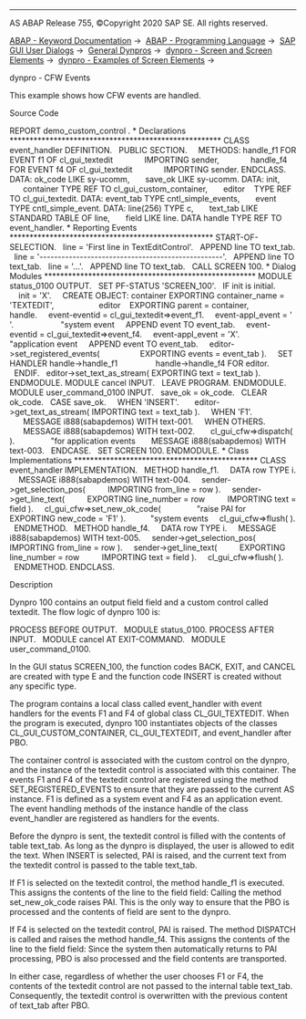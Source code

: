   

* * *

AS ABAP Release 755, ©Copyright 2020 SAP SE. All rights reserved.

[ABAP - Keyword Documentation](javascript:call_link\('abenabap.htm'\)) →  [ABAP - Programming Language](javascript:call_link\('abenabap_reference.htm'\)) →  [SAP GUI User Dialogs](javascript:call_link\('abenabap_screens.htm'\)) →  [General Dynpros](javascript:call_link\('abenabap_dynpros.htm'\)) →  [dynpro - Screen and Screen Elements](javascript:call_link\('abenabap_dynpros_screen.htm'\)) →  [dynpro - Examples of Screen Elements](javascript:call_link\('abenscreen_elements_abexas.htm'\)) → 

dynpro - CFW Events

This example shows how CFW events are handled.

Source Code

REPORT demo\_custom\_control .
\* Declarations \*\*\*\*\*\*\*\*\*\*\*\*\*\*\*\*\*\*\*\*\*\*\*\*\*\*\*\*\*\*\*\*\*\*\*\*\*\*\*\*\*\*\*\*\*\*\*\*\*\*\*\*\*
CLASS event\_handler DEFINITION.
  PUBLIC SECTION.
    METHODS: handle\_f1 FOR EVENT f1 OF cl\_gui\_textedit
             IMPORTING sender,
             handle\_f4 FOR EVENT f4 OF cl\_gui\_textedit
             IMPORTING sender.
ENDCLASS.
DATA: ok\_code LIKE sy-ucomm,
      save\_ok LIKE sy-ucomm.
DATA: init,
      container TYPE REF TO cl\_gui\_custom\_container,
      editor    TYPE REF TO cl\_gui\_textedit.
DATA: event\_tab TYPE cntl\_simple\_events,
      event     TYPE cntl\_simple\_event.
DATA: line(256) TYPE c,
      text\_tab LIKE STANDARD TABLE OF line,
      field LIKE line.
DATA handle TYPE REF TO event\_handler.
\* Reporting Events \*\*\*\*\*\*\*\*\*\*\*\*\*\*\*\*\*\*\*\*\*\*\*\*\*\*\*\*\*\*\*\*\*\*\*\*\*\*\*\*\*\*\*\*\*\*\*\*\*\*\*
START-OF-SELECTION.
  line = 'First line in TextEditControl'.
  APPEND line TO text\_tab.
  line = '--------------------------------------------------'.
  APPEND line TO text\_tab.
  line = '...'.
  APPEND line TO text\_tab.
  CALL SCREEN 100.
\* Dialog Modules \*\*\*\*\*\*\*\*\*\*\*\*\*\*\*\*\*\*\*\*\*\*\*\*\*\*\*\*\*\*\*\*\*\*\*\*\*\*\*\*\*\*\*\*\*\*\*\*\*\*\*\*\*
MODULE status\_0100 OUTPUT.
  SET PF-STATUS 'SCREEN\_100'.
  IF init is initial.
    init = 'X'.
    CREATE OBJECT: container EXPORTING container\_name = 'TEXTEDIT',
                   editor    EXPORTING parent = container,
                   handle.
    event-eventid = cl\_gui\_textedit=>event\_f1.
    event-appl\_event = ' '.                     "system event
    APPEND event TO event\_tab.
    event-eventid = cl\_gui\_textedit=>event\_f4.
    event-appl\_event = 'X'.                     "application event
    APPEND event TO event\_tab.
    editor->set\_registered\_events(
                 EXPORTING events = event\_tab ).
    SET HANDLER handle->handle\_f1
                handle->handle\_f4 FOR editor.
  ENDIF.
  editor->set\_text\_as\_stream( EXPORTING text = text\_tab ).
ENDMODULE.
MODULE cancel INPUT.
  LEAVE PROGRAM.
ENDMODULE.
MODULE user\_command\_0100 INPUT.
  save\_ok = ok\_code.
  CLEAR ok\_code.
  CASE save\_ok.
    WHEN 'INSERT'.
      editor->get\_text\_as\_stream( IMPORTING text = text\_tab ).
    WHEN 'F1'.
      MESSAGE i888(sabapdemos) WITH text-001.
    WHEN OTHERS.
      MESSAGE i888(sabapdemos) WITH text-002.
      cl\_gui\_cfw=>dispatch( ).                "for application events
      MESSAGE i888(sabapdemos) WITH text-003.
  ENDCASE.
  SET SCREEN 100.
ENDMODULE.
\* Class Implementations \*\*\*\*\*\*\*\*\*\*\*\*\*\*\*\*\*\*\*\*\*\*\*\*\*\*\*\*\*\*\*\*\*\*\*\*\*\*\*\*\*\*\*\*\*\*
CLASS event\_handler IMPLEMENTATION.
  METHOD handle\_f1.
    DATA row TYPE i.
    MESSAGE i888(sabapdemos) WITH text-004.
    sender->get\_selection\_pos(
         IMPORTING from\_line = row ).
    sender->get\_line\_text(
         EXPORTING line\_number = row
         IMPORTING text = field ).
    cl\_gui\_cfw=>set\_new\_ok\_code(                "raise PAI for
         EXPORTING new\_code = 'F1' ).           "system events
    cl\_gui\_cfw=>flush( ).
  ENDMETHOD.
  METHOD handle\_f4.
    DATA row TYPE i.
    MESSAGE i888(sabapdemos) WITH text-005.
    sender->get\_selection\_pos(
         IMPORTING from\_line = row ).
    sender->get\_line\_text(
         EXPORTING line\_number = row
         IMPORTING text = field ).
    cl\_gui\_cfw=>flush( ).
  ENDMETHOD.
ENDCLASS.

Description

Dynpro 100 contains an output field field and a custom control called textedit. The flow logic of dynpro 100 is:

PROCESS BEFORE OUTPUT.
  MODULE status\_0100.
PROCESS AFTER INPUT.
  MODULE cancel AT EXIT-COMMAND.
  MODULE user\_command\_0100.

In the GUI status SCREEN\_100, the function codes BACK, EXIT, and CANCEL are created with type E and the function code INSERT is created without any specific type.

The program contains a local class called event\_handler with event handlers for the events F1 and F4 of global class CL\_GUI\_TEXTEDIT. When the program is executed, dynpro 100 instantiates objects of the classes CL\_GUI\_CUSTOM\_CONTAINER, CL\_GUI\_TEXTEDIT, and event\_handler after PBO.

The container control is associated with the custom control on the dynpro, and the instance of the textedit control is associated with this container. The events F1 and F4 of the textedit control are registered using the method SET\_REGISTERED\_EVENTS to ensure that they are passed to the current AS instance. F1 is defined as a system event and F4 as an application event. The event handling methods of the instance handle of the class event\_handler are registered as handlers for the events.

Before the dynpro is sent, the textedit control is filled with the contents of table text\_tab. As long as the dynpro is displayed, the user is allowed to edit the text. When INSERT is selected, PAI is raised, and the current text from the textedit control is passed to the table text\_tab.

If F1 is selected on the textedit control, the method handle\_f1 is executed. This assigns the contents of the line to the field field: Calling the method set\_new\_ok\_code raises PAI. This is the only way to ensure that the PBO is processed and the contents of field are sent to the dynpro.

If F4 is selected on the textedit control, PAI is raised. The method DISPATCH is called and raises the method handle\_f4. This assigns the contents of the line to the field field: Since the system then automatically returns to PAI processing, PBO is also processed and the field contents are transported.

In either case, regardless of whether the user chooses F1 or F4, the contents of the textedit control are not passed to the internal table text\_tab. Consequently, the textedit control is overwritten with the previous content of text\_tab after PBO.